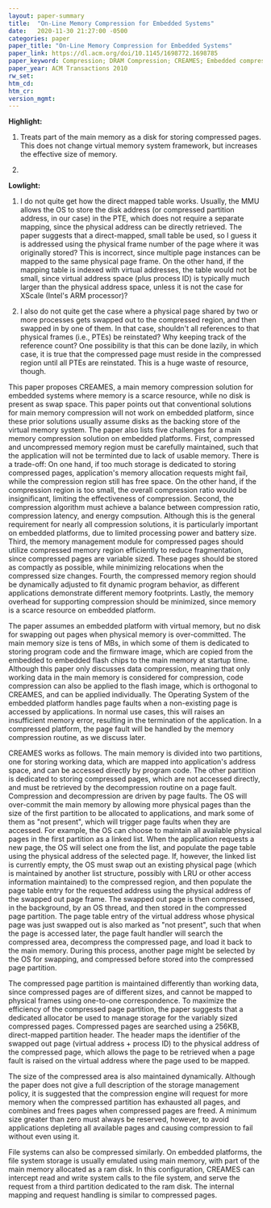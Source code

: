 ```yaml
---
layout: paper-summary
title:  "On-Line Memory Compression for Embedded Systems"
date:   2020-11-30 21:27:00 -0500
categories: paper
paper_title: "On-Line Memory Compression for Embedded Systems"
paper_link: https://dl.acm.org/doi/10.1145/1698772.1698785
paper_keyword: Compression; DRAM Compression; CREAMES; Embedded compression
paper_year: ACM Transactions 2010
rw_set:
htm_cd:
htm_cr:
version_mgmt:
---
```


**Highlight:**

1. Treats part of the main memory as a disk for storing compressed pages. This does not change virtual memory system
   framework, but increases the effective size of memory.

2. 

**Lowlight:**

1. I do not quite get how the direct mapped table works. Usually, the MMU allows the OS to store the disk 
   address (or compressed partition address, in our case) in the PTE, which does not require a separate 
   mapping, since the physical address can be directly retrieved.
   The paper suggests that a direct-mapped, small table be used, so I guess it is addressed using 
   the physical frame number of the page where it was originally stored? This is incorrect, since multiple
   page instances can be mapped to the same physical page frame.
   On the other hand, if the mapping table is indexed with virtual addresses, the table would not be small,
   since virtual address space (plus process ID) is typically much larger than the physical address space, 
   unless it is not the case for XScale (Intel's ARM processor)?

2. I also do not quite get the case where a physical page shared by two or more processes gets swapped out
   to the compressed region, and then swapped in by one of them. In that case, shouldn't all references to that physical frames (i.e., PTEs) be reinstated? Why keeping track of the reference count?
   One possibility is that this can be done lazily, in which case, it is true that the compressed page 
   must reside in the compressed region until all PTEs are reinstated. This is a huge waste of resource, though.

This paper proposes CREAMES, a main memory compression solution for embedded systems where memory is a scarce
resource, while no disk is present as swap space. 
This paper points out that conventional solutions for main memory compression will not work on embedded platform,
since these prior solutions usually assume disks as the backing store of the virtual memory system.
The paper also lists five challenges for a main memory compression solution on embedded platforms. 
First, compressed and uncompressed memory region must be carefully maintained, such that the application will not
be terminted due to lack of usable memory. There is a trade-off: On one hand, if too much storage is dedicated
to storing compressed pages, application's memory allocation requests might fail, while the compression region still
has free space. On the other hand, if the compression region is too small, the overall compression ratio would be 
insignificant, limiting the effectiveness of compression.
Second, the compression algorithm must achieve a balance between compression ratio, compression latency, and energy 
compsution. Although this is the general requirement for nearly all compression solutions, it is particularly important
on embedded platforms, due to limited processing power and battery size.
Third, the memory management module for compressed pages should utilize compressed memory region efficiently to reduce
fragmentation, since compressed pages are variable sized. These pages should be stored as compactly as possible, while
minimizing relocations when the compressed size changes.
Fourth, the compressed memory region should be dynamically adjusted to fit dynamic program behavior, as different
applications demonstrate different memory footprints.
Lastly, the memory overhead for supporting compression should be minimized, since memory is a scarce resource on 
embedded platform. 

The paper assumes an embedded platform with virtual memory, but no disk for swapping out pages when physical memory
is over-committed. The main memory size is tens of MBs, in which some of them is dedicated to storing program code 
and the firmware image, which are copied from the embedded to embedded flash chips to the main memory at startup time. 
Although this paper only discusses data compression, meaning that only working data in the main memory is considered
for compression, code compression can also be applied to the flash image, which is orthogonal to CREAMES, and can
be applied individually.
The Operating System of the embedded platform handles page faults when a non-existing page is accessed by applications.
In normal use cases, this will raises an insufficient memory error, resulting in the termination of the application.
In a compressed platform, the page fault will be handled by the memory compression routine, as we discuss later.

CREAMES works as follows. The main memory is divided into two partitions, one for storing working data, which are mapped
into application's address space, and can be accessed directly by program code. The other partition is dedicated to
storing compressed pages, which are not accessed directly, and must be retrieved by the decompression routine on a 
page fault.
Compression and decompression are driven by page faults. The OS will over-commit the main memory by allowing more 
physical pages than the size of the first partition to be allocated to applications, and mark some of them as "not 
present", which will trigger page faults when they are accessed. For example, the OS can choose to maintain all 
available physical pages in the first partition as a linked list. When the application requests a new page, the OS will 
select one from the list, and populate the page table using the physical address of the selected page. If, however,
the linked list is currently empty, the OS must swap out an existing physical page (which is maintained by another
list structure, possibly with LRU or other access information maintained) to the compressed region, and then 
populate the page table entry for the requested address using the physical address of the swapped out page frame.
The swapped out page is then compressed, in the background, by an OS thread, and then stored in the compressed 
page partition. The page table entry of the virtual address whose physical page was just swapped out is also marked 
as "not present", such that when the page is accessed later, the page fault handler will search the compressed area, 
decompress the compressed page, and load it back to the main memory. During this process, another page might be 
selected by the OS for swapping, and compressed before stored into the compressed page partition.

The compressed page partition is maintained differently than working data, since compressed pages are of different 
sizes, and cannot be mapped to physical frames using one-to-one correspondence. To maximize the efficiency of the 
compressed page partition, the paper suggests that a dedicated allocator be used to manage storage for the variably
sized compressed pages. Compressed pages are searched using a 256KB, direct-mapped partition header. The header
maps the identifier of the swapped out page (virtual address + process ID) to the physical address of the compressed
page, which allows the page to be retrieved when a page fault is raised on the virtual address where the page used to
be mapped.

The size of the compressed area is also maintained dynamically. Although the paper does not give a full description
of the storage management policy, it is suggested that the compression engine will request for more memory when 
the compressed partition has exhausted all pages, and combines and frees pages when compressed pages are freed. 
A minimum size greater than zero must always be reserved, however, to avoid applications depleting all available 
pages and causing compression to fail without even using it.

File systems can also be compressed similarly. On embedded platforms, the file system storage is usually emulated 
using main memory, with part of the main memory allocated as a ram disk. In this configuration, CREAMES can intercept
read and write system calls to the file system, and serve the request from a third partition dedicated to the ram disk.
The internal mapping and request handling is similar to compressed pages.
